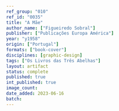 ```yaml
---
ref_group: "010"
ref_id: "0035"
title: "A Mãe"
author_name: ["Figueiredo Sobral"]
publisher: ["Publicações Europa América"]
year: "y1958"
origin: ["Portugal"]
formats: ["book-cover"]
disciplines: [graphic-design]
tags: ["Os Livros das Três Abelhas"]
layout: artifact
status: complete
published: true
int_published: true
image_count:
date_added: 2023-06-16
batch:
---
```

